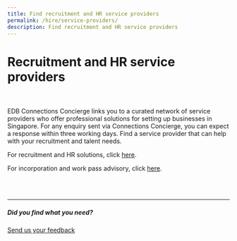 ```yaml
---
title: Find recruitment and HR service providers
permalink: /hire/service-providers/
description: Find recruitment and HR service providers
---
```

# Recruitment and HR service providers
<br>
<br>
EDB Connections Concierge links you to a curated network of service providers who offer professional solutions for setting up businesses in Singapore. For any enquiry sent via Connections Concierge, you can expect a response within three working days. Find a service provider that can help with your recruitment and talent needs.
<br>

For recruitment and HR solutions, click [here](https://www.edb.gov.sg/connections-concierge/service-providers.html?tab=general-service-providers&amp;servicecategory=recruitment&amp;hrsolutions). &nbsp;

For incorporation and work pass advisory, click [here](https://www.edb.gov.sg/connections-concierge/service-providers.html?tab=general-service-providers&amp;servicecategory=incorporation&amp;corporatesecretarialsolutions).


<br>
<br>
<hr>

##### Did you find what you need?
[Send us your feedback](https://form.gov.sg/642693623cb98f001239be0d)